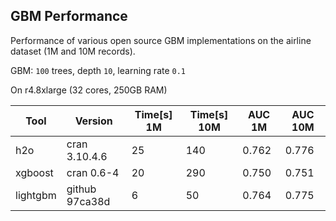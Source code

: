 
## GBM Performance

Performance of various open source GBM implementations on the airline dataset (1M and 10M records).

GBM: `100` trees, depth `10`, learning rate `0.1`

On r4.8xlarge (32 cores, 250GB RAM)


Tool     |  Version        | Time[s] 1M  |  Time[s] 10M  |   AUC 1M  |   AUC 10M
---------|-----------------|-------------|---------------|-----------|------------
h2o      |  cran 3.10.4.6  |   25        |    140        |   0.762   |   0.776
xgboost  |  cran 0.6-4     |   20        |    290        |   0.750   |   0.751
lightgbm |  github 97ca38d |    6        |     50        |   0.764   |   0.775





